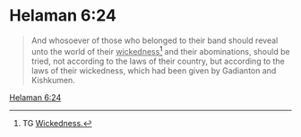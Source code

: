 # Helaman 6:24

> And whosoever of those who belonged to their band should reveal unto the world of their <u>wickedness</u>[^a] and their abominations, should be tried, not according to the laws of their country, but according to the laws of their wickedness, which had been given by Gadianton and Kishkumen.

[Helaman 6:24](https://www.churchofjesuschrist.org/study/scriptures/bofm/hel/6?lang=eng&id=p24#p24)


[^a]: TG [Wickedness.](https://www.churchofjesuschrist.org/study/scriptures/tg/wickedness?lang=eng)
